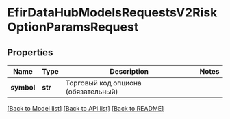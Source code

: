 # EfirDataHubModelsRequestsV2RiskOptionParamsRequest

## Properties
Name | Type | Description | Notes
------------ | ------------- | ------------- | -------------
**symbol** | **str** | Торговый код опциона (обязательный) | 

[[Back to Model list]](../README.md#documentation-for-models) [[Back to API list]](../README.md#documentation-for-api-endpoints) [[Back to README]](../README.md)

